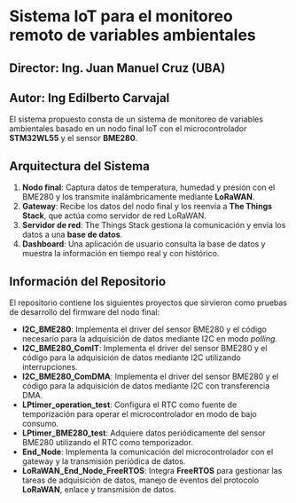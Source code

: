 # Sistema IoT para el monitoreo remoto de variables ambientales

## Director: Ing. Juan Manuel Cruz (UBA)
## Autor: Ing Edilberto Carvajal

El sistema propuesto consta de un sistema de monitoreo de variables ambientales basado en un nodo final IoT con el microcontrolador **STM32WL55** y el sensor **BME280**.


## Arquitectura del Sistema  
1. **Nodo final**: Captura datos de temperatura, humedad y presión con el BME280 y los transmite inalámbricamente mediante **LoRaWAN**.  
2. **Gateway**: Recibe los datos del nodo final y los reenvía a **The Things Stack**, que actúa como servidor de red LoRaWAN.  
3. **Servidor de red**: The Things Stack gestiona la comunicación y envía los datos a una **base de datos**.  
4. **Dashboard**: Una aplicación de usuario consulta la base de datos y muestra la información en tiempo real y con histórico.  

## Información del Repositorio

El repositorio contiene los siguientes proyectos que sirvieron como pruebas de desarrollo del firmware del nodo final:


- **I2C_BME280**: Implementa el driver del sensor BME280 y el código necesario para la adquisición de datos mediante I2C en modo *polling*.  
- **I2C_BME280_ComIT**: Implementa el driver del sensor BME280 y el código para la adquisición de datos mediante I2C utilizando interrupciones.  
- **I2C_BME280_ComDMA**: Implementa el driver del sensor BME280 y el código para la adquisición de datos mediante I2C con transferencia DMA.  
- **LPtimer_operation_test**: Configura el RTC como fuente de temporización para operar el microcontrolador en modo de bajo consumo.  
- **LPtimer_BME280_test**: Adquiere datos periódicamente del sensor BME280 utilizando el RTC como temporizador.  
- **End_Node**: Implementa la comunicación del microcontrolador con el gateway y la transmisión periódica de datos.  
- **LoRaWAN_End_Node_FreeRTOS**: Integra **FreeRTOS** para gestionar las tareas de adquisición de datos, manejo de eventos del protocolo **LoRaWAN**, enlace y transmisión de datos.  


